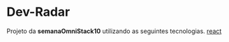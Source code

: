   # Dev-Radar
   Projeto da **semanaOmniStack10** utilizando as seguintes tecnologias.
  [react](../facebook/react/CHANGELOG.md)
